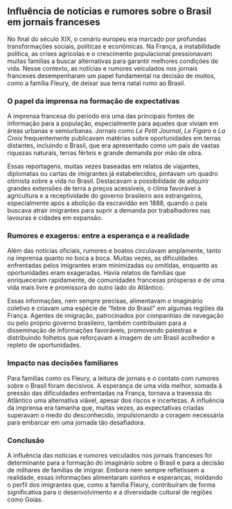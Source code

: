 ## Influência de notícias e rumores sobre o Brasil em jornais franceses

No final do século XIX, o cenário europeu era marcado por profundas transformações sociais, políticas e econômicas. Na França, a instabilidade política, as crises agrícolas e o crescimento populacional pressionavam muitas famílias a buscar alternativas para garantir melhores condições de vida. Nesse contexto, as notícias e rumores veiculados nos jornais franceses desempenharam um papel fundamental na decisão de muitos, como a família Fleury, de deixar sua terra natal rumo ao Brasil.

### O papel da imprensa na formação de expectativas

A imprensa francesa do período era uma das principais fontes de informação para a população, especialmente para aqueles que viviam em áreas urbanas e semiurbanas. Jornais como *Le Petit Journal*, *Le Figaro* e *La Croix* frequentemente publicavam matérias sobre oportunidades em terras distantes, incluindo o Brasil, que era apresentado como um país de vastas riquezas naturais, terras férteis e grande demanda por mão de obra.

Essas reportagens, muitas vezes baseadas em relatos de viajantes, diplomatas ou cartas de imigrantes já estabelecidos, pintavam um quadro otimista sobre a vida no Brasil. Destacavam a possibilidade de adquirir grandes extensões de terra a preços acessíveis, o clima favorável à agricultura e a receptividade do governo brasileiro aos estrangeiros, especialmente após a abolição da escravidão em 1888, quando o país buscava atrair imigrantes para suprir a demanda por trabalhadores nas lavouras e cidades em expansão.

### Rumores e exageros: entre a esperança e a realidade

Além das notícias oficiais, rumores e boatos circulavam amplamente, tanto na imprensa quanto no boca a boca. Muitas vezes, as dificuldades enfrentadas pelos imigrantes eram minimizadas ou omitidas, enquanto as oportunidades eram exageradas. Havia relatos de famílias que enriqueceram rapidamente, de comunidades francesas prósperas e de uma vida mais livre e promissora do outro lado do Atlântico.

Essas informações, nem sempre precisas, alimentavam o imaginário coletivo e criavam uma espécie de "febre do Brasil" em algumas regiões da França. Agentes de imigração, patrocinados por companhias de navegação ou pelo próprio governo brasileiro, também contribuíam para a disseminação de informações favoráveis, promovendo palestras e distribuindo folhetos que reforçavam a imagem de um Brasil acolhedor e repleto de oportunidades.

### Impacto nas decisões familiares

Para famílias como os Fleury, a leitura de jornais e o contato com rumores sobre o Brasil foram decisivos. A esperança de uma vida melhor, somada à pressão das dificuldades enfrentadas na França, tornava a travessia do Atlântico uma alternativa viável, apesar dos riscos e incertezas. A influência da imprensa era tamanha que, muitas vezes, as expectativas criadas superavam o medo do desconhecido, impulsionando a coragem necessária para embarcar em uma jornada tão desafiadora.

### Conclusão

A influência das notícias e rumores veiculados nos jornais franceses foi determinante para a formação do imaginário sobre o Brasil e para a decisão de milhares de famílias de imigrar. Embora nem sempre refletissem a realidade, essas informações alimentaram sonhos e esperanças, moldando o perfil dos imigrantes que, como a família Fleury, contribuíram de forma significativa para o desenvolvimento e a diversidade cultural de regiões como Goiás.